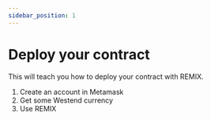 ```yaml
---
sidebar_position: 1
---
```


# Deploy your contract

This will teach you how to deploy your contract with REMIX.

1. Create an account in Metamask
2. Get some Westend currency
3. Use REMIX
